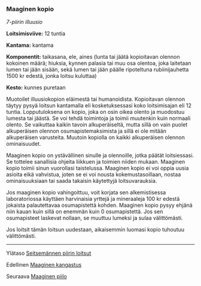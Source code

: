 ### Maaginen kopio

*7-piirin illuusio*

**Loitsimisviive:** 12 tuntia

**Kantama:** kantama

**Komponentit:** taikasana, ele, aines (lunta tai jäätä kopioitavan olennon kokoinen määrä; hiuksia, kynnen palasia tai muu osa olentoa, joka laitetaan lumen tai jään sisään, sekä lumen tai jään päälle ripoteltuna rubiinijauhetta 1500 kr edestä, jonka loitsu kuluttaa)

**Kesto:** kunnes puretaan

Muotoilet illuusiokopion eläimestä tai humanoidista. Kopioitavan olennon täytyy pysyä loitsun kantamalla eli kosketuksessasi koko loitsimisajan eli 12 tuntia. Lopputuloksena on kopio, joka on osin oikea olento ja muodostuu lumesta tai jäästä. Se voi tehdä toimintoja ja toimii muutenkin kuin normaali olento. Se vaikuttaa kaikin tavoin alkuperäiseltä, mutta sillä on vain puolet alkuperäisen olennon osumapistemaksimista ja sillä ei ole mitään alkuperäisen varusteita. Muutoin kopiolla on kaikki alkuperäisen olennon ominaisuudet.

Maaginen kopio on ystävällinen sinulle ja olennoille, jotka päätät loitsiessasi. Se tottelee sanallisia ohjeita liikkuen ja toimien niiden mukaan. Maaginen kopio toimii sinun vuorollasi taistelussa. Maaginen kopio ei voi oppia uusia asioita eikä vahvistua, joten se ei voi nousta kokemustasoillaan, nostaa ominaisuuksiaan tai saada takaisin käytettyjä loitsuvarauksia.

Jos maaginen kopio vahingoittuu, voit korjata sen alkemistisessa laboratoriossa käyttäen harvinaisia yrttejä ja mineraaleja 100 kr edestä jokaista palautettavaa osumapistettä kohden. Maaginen kopio pysyy ehjänä niin kauan kuin sillä on enemmän kuin 0 osumapistettä. Jos sen osumapisteet laskevat nollaan, se muuttuu lumeksi ja sulaa välittömästi. 

Jos loitsit tämän loitsun uudestaan, aikaisemmin luomasi kopio tuhoutuu välittömästi. 

---

Ylätaso [Seitsemännen piirin loitsut](7_piirin_loitsut)

Edellinen [Maaginen kangastus](Maaginen_kangastus)

Seuraava [Maaginen piilo](Maaginen_piilo)

